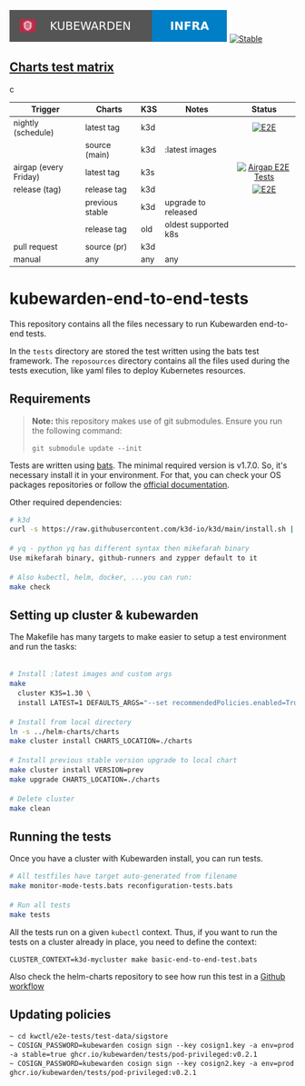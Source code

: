 [![Kubewarden Infra Repository](https://github.com/kubewarden/community/blob/main/badges/kubewarden-infra.svg)](https://github.com/kubewarden/community/blob/main/REPOSITORIES.md#infra-scope)
[![Stable](https://img.shields.io/badge/status-stable-brightgreen?style=for-the-badge)](https://github.com/kubewarden/community/blob/main/REPOSITORIES.md#stable)

## [Charts test matrix](https://github.com/kubewarden/helm-charts/blob/main/.github/workflows/e2e-tests.yml)
c

| Trigger            	| Charts          	| K3S 	| Notes               	| Status 	|
|--------------------	|-----------------	|-----	|----------------------	| :--------: |
| nightly (schedule) 	| latest tag      	| k3d 	|                      	| [![E2E](https://github.com/kubewarden/helm-charts/actions/workflows/e2e-tests.yml/badge.svg?event=schedule)](https://github.com/kubewarden/helm-charts/actions/workflows/e2e-tests.yml?query=event%3Aschedule) |
|                    	| source (main)   	| k3d 	| :latest images       	|  |
| airgap (every Friday)| latest tag       | k3s   |                       | [![Airgap E2E Tests](https://github.com/kubewarden/helm-charts/actions/workflows/e2e-airgap.yml/badge.svg?event=schedule)](https://github.com/kubewarden/helm-charts/actions/workflows/e2e-airgap.yml?query=event%3Aschedule) |
| release (tag)      	| release tag     	| k3d 	|                      	| [![E2E](https://github.com/kubewarden/helm-charts/actions/workflows/e2e-tests.yml/badge.svg?event=workflow_run)](https://github.com/kubewarden/helm-charts/actions/workflows/e2e-tests.yml?query=event%3Aworkflow_run) |
|                    	| previous stable 	| k3d 	| upgrade to released  	|  |
|                    	| release tag     	| old 	| oldest supported k8s 	|  |
| pull request       	| source (pr)     	| k3d 	|                      	|  |
| manual             	| any             	| any 	| any                  	|  |

# kubewarden-end-to-end-tests

This repository contains all the files necessary to run Kubewarden
end-to-end tests.

In the `tests` directory are stored the test written using the bats test framework.
The `reposources` directory contains all the files used during the tests execution,
like yaml files to deploy Kubernetes resources.

## Requirements

> **Note:** this repository makes use of git submodules. Ensure you run the following
> command:
>
> ```console
> git submodule update --init
> ```

Tests are written using [bats](https://github.com/bats-core/bats-core).
The minimal required version is v1.7.0. So, it's necessary install it in your environment.
For that, you can check your OS packages repositories or follow the [official documentation](https://bats-core.readthedocs.io/en/stable/installation.html#installation).

Other required dependencies:

```bash
# k3d
curl -s https://raw.githubusercontent.com/k3d-io/k3d/main/install.sh | bash

# yq - python yq has different syntax then mikefarah binary
Use mikefarah binary, github-runners and zypper default to it

# Also kubectl, helm, docker, ...you can run:
make check
```

## Setting up cluster & kubewarden

The Makefile has many targets to make easier to setup a test environment and
run the tasks:

```bash

# Install :latest images and custom args
make
  cluster K3S=1.30 \
  install LATEST=1 DEFAULTS_ARGS="--set recommendedPolicies.enabled=True" CONTROLLER_ARGS="-f custom.yaml"

# Install from local directory
ln -s ../helm-charts/charts
make cluster install CHARTS_LOCATION=./charts

# Install previous stable version upgrade to local chart
make cluster install VERSION=prev
make upgrade CHARTS_LOCATION=./charts

# Delete cluster
make clean
```

## Running the tests

Once you have a cluster with Kubewarden install, you can run tests.

```bash
# All testfiles have target auto-generated from filename
make monitor-mode-tests.bats reconfiguration-tests.bats

# Run all tests
make tests
```

All the tests run on a given `kubectl` context. Thus, if you want to run the
tests on a cluster already in place, you need to define the context:

```console
CLUSTER_CONTEXT=k3d-mycluster make basic-end-to-end-test.bats
```

Also check the helm-charts repository to see how run this test in a [Github
workflow](https://github.com/kubewarden/helm-charts/blob/main/.github/workflows/e2e-tests.yml)

## Updating policies

```
~ cd kwctl/e2e-tests/test-data/sigstore
~ COSIGN_PASSWORD=kubewarden cosign sign --key cosign1.key -a env=prod -a stable=true ghcr.io/kubewarden/tests/pod-privileged:v0.2.1
~ COSIGN_PASSWORD=kubewarden cosign sign --key cosign2.key -a env=prod ghcr.io/kubewarden/tests/pod-privileged:v0.2.1
```
